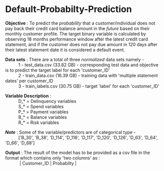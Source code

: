 # Default-Probabilty-Prediction
**Objective** :  To predict the *probability* that a customer/individual does not pay back their credit card balance amount in the *future* based on their monthly customer profile. The target binary variable is calculated by observing 18 months performance window after the latest credit card statement, and if the customer does not pay due amount in 120 days after their latest statement date it is considered a default event.

**Data sets** : There are a total of three *normalized* data sets namely -<br>
&emsp;&emsp;&emsp;1 - test_data.csv (33.82 GB) - corresponding test data and objective is to predict the target label for each 'customer_ID' <br>
&emsp;&emsp;&emsp;2 - train_data.csv (16.39 GB) - training data with 'multiple statement dates' per customer_ID <br>
&emsp;&emsp;&emsp;3 - train_labels.csv (30.75 GB) - target 'label' for each 'customer_ID' <br>

**Variable Description** :<br>
&emsp;&emsp;&emsp;D_* = Delinquency variables <br>
&emsp;&emsp;&emsp;S_* = Spend variables <br>
&emsp;&emsp;&emsp;P_* = Payment variables <br>
&emsp;&emsp;&emsp;B_* = Balance variables <br>
&emsp;&emsp;&emsp;R_* = Risk variables <br>

**_Note_** : Some of the variable/predictors are of categorical type -<br>
&emsp;&emsp;&emsp;['B_30', 'B_38', 'D_114', 'D_116', 'D_117', 'D_120', 'D_126', 'D_63', 'D_64', 'D_66', 'D_68']<br>

**Output** : The result of the model has to be provided as a csv file in the format which contains only 'two columns' as :<br>
&emsp;&emsp;&emsp; | Customer_ID  |  Probabilty |  <br>

